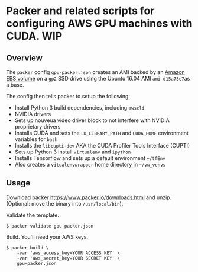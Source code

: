 # Packer and related scripts for configuring AWS GPU machines with CUDA. WIP

## Overview

The `packer` config `gpu-packer.json` creates an AMI backed by an [Amazon EBS volume](https://www.packer.io/docs/builders/amazon-ebsvolume.html) on a `gp2` SSD drive using the Ubuntu 16.04 AMI `ami-d15a75c7`as a base.

The config then tells packer to setup the following:

* Install Python 3 build dependencies, including `awscli`
* NVIDIA drivers
* Sets up nouveua video driver block to not interfere with NVIDIA proprietary drivers
* Installs CUDA and sets the `LD_LIBRARY_PATH` and `CUDA_HOME` environment variables for `bash`
* Installs the `libcupti-dev` AKA the CUDA Profiler Tools Interface (CUPTI)
* Sets up Python 3 install `virtualenv` and `ipython`
* Installs Tensorflow and sets up a default environment `~/tfEnv`
* Also creates a `vitualenvwrapper` home directory in `~/vw_venvs`

## Usage


Download packer <https://www.packer.io/downloads.html> and unzip. (Optional: move the binary into `/usr/local/bin`).

Validate the template.

    $ packer validate gpu-packer.json

Build. You'll need your AWS keys.

    $ packer build \
        -var 'aws_access_key=YOUR ACCESS KEY' \
        -var 'aws_secret_key=YOUR SECRET KEY' \
        gpu-packer.json
